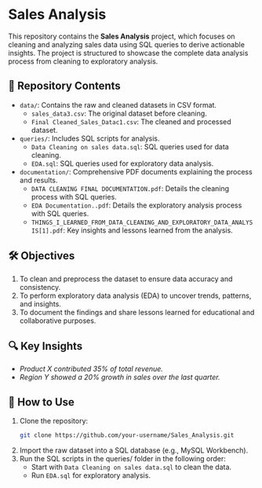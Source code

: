 # Sales Analysis

This repository contains the **Sales Analysis** project, which focuses on cleaning and analyzing sales data using SQL queries to derive actionable insights. The project is structured to showcase the complete data analysis process from cleaning to exploratory analysis.

## 📂 Repository Contents
- `data/`: Contains the raw and cleaned datasets in CSV format.
  - `sales_data3.csv`: The original dataset before cleaning.
  - `Final Cleaned_Sales_Datac1.csv`: The cleaned and processed dataset.
- `queries/`: Includes SQL scripts for analysis.
  - `Data Cleaning on sales data.sql`: SQL queries used for data cleaning.
  - `EDA.sql`: SQL queries used for exploratory data analysis.
- `documentation/`: Comprehensive PDF documents explaining the process and results.
  - `DATA CLEANING FINAL DOCUMENTATION.pdf`: Details the cleaning process with SQL queries.
  - `EDA Documentation..pdf`: Details the exploratory analysis process with SQL queries.
  - `THINGS_I_LEARNED_FROM_DATA_CLEANING_AND_EXPLORATORY_DATA_ANALYSIS[1].pdf`: Key insights and lessons learned from the analysis.

## 🛠️ Objectives
1. To clean and preprocess the dataset to ensure data accuracy and consistency.
2. To perform exploratory data analysis (EDA) to uncover trends, patterns, and insights.
3. To document the findings and share lessons learned for educational and collaborative purposes.

## 🔍 Key Insights
- *Product X contributed 35% of total revenue.*
- *Region Y showed a 20% growth in sales over the last quarter.*

## 🚀 How to Use
1. Clone the repository:
   ```bash
   git clone https://github.com/your-username/Sales_Analysis.git
2. Import the raw dataset into a SQL database (e.g., MySQL Workbench).
3. Run the SQL scripts in the queries/ folder in the following order:
   - Start with `Data Cleaning on sales data.sql` to clean the data.
   - Run `EDA.sql` for exploratory analysis.

